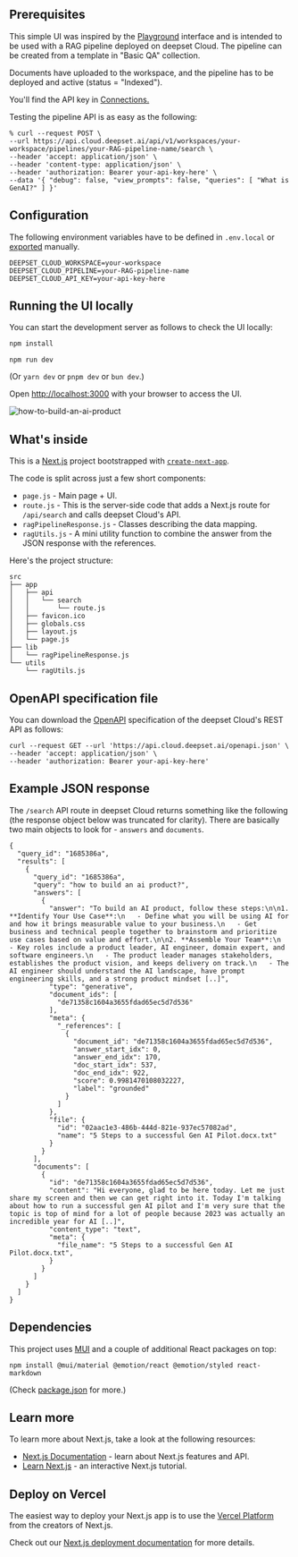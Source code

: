 ## Prerequisites

This simple UI was inspired by the [Playground](https://docs.cloud.deepset.ai/docs/run-a-search) interface and is intended to be used with a RAG pipeline deployed on deepset Cloud. The pipeline can be created from a template in "Basic QA" collection.

Documents have uploaded to the workspace, and the pipeline has to be deployed and active (status = "Indexed").

You'll find the API key in [Connections.](https://cloud.deepset.ai/settings/connections)

Testing the pipeline API is as easy as the following:

```
% curl --request POST \
--url https://api.cloud.deepset.ai/api/v1/workspaces/your-workspace/pipelines/your-RAG-pipeline-name/search \
--header 'accept: application/json' \
--header 'content-type: application/json' \
--header 'authorization: Bearer your-api-key-here' \
--data '{ "debug": false, "view_prompts": false, "queries": [ "What is GenAI?" ] }'
```

## Configuration

The following environment variables have to be defined in ```.env.local``` or [exported](https://www.man7.org/linux/man-pages/man1/export.1p.html) manually.

``` 
DEEPSET_CLOUD_WORKSPACE=your-workspace
DEEPSET_CLOUD_PIPELINE=your-RAG-pipeline-name
DEEPSET_CLOUD_API_KEY=your-api-key-here
```

## Running the UI locally

You can start the development server as follows to check the UI locally:

```bash
npm install
```

```
npm run dev
```

(Or ```yarn dev``` or ```pnpm dev``` or ```bun dev```.)

Open [http://localhost:3000](http://localhost:3000) with your browser to access the UI.

![how-to-build-an-ai-product](https://github.com/deepset-ai/example-rag-ui/assets/56412611/1b92c7f2-3a7f-4048-923d-5e240e1e6f82)

## What's inside

This is a [Next.js](https://nextjs.org/) project bootstrapped with [`create-next-app`](https://github.com/vercel/next.js/tree/canary/packages/create-next-app).

The code is split across just a few short components:

- ```page.js``` - Main page + UI.
- ```route.js``` - This is the server-side code that adds a Next.js route for ```/api/search``` and calls deepset Cloud's API.
- ```ragPipelineResponse.js``` - Classes describing the data mapping.
- ```ragUtils.js``` - A mini utility function to combine the answer from the JSON response with the references.

Here's the project structure:

```
src
├── app
│   ├── api
│   │   └── search
│   │       └── route.js
│   ├── favicon.ico
│   ├── globals.css
│   ├── layout.js
│   └── page.js
├── lib
│   └── ragPipelineResponse.js
└── utils
    └── ragUtils.js
```

## OpenAPI specification file

You can download the [OpenAPI](https://spec.openapis.org/oas/latest.html) specification of the deepset Cloud's REST API as follows:

```
curl --request GET --url 'https://api.cloud.deepset.ai/openapi.json' \
--header 'accept: application/json' \
--header 'authorization: Bearer your-api-key-here'
```

## Example JSON response

The ```/search``` API route in deepset Cloud returns something like the following (the response object below was truncated for clarity). There are basically two main objects to look for - ```answers``` and ```documents```.

```
{
  "query_id": "1685386a",
  "results": [
    {
      "query_id": "1685386a",
      "query": "how to build an ai product?",
      "answers": [
        {
          "answer": "To build an AI product, follow these steps:\n\n1. **Identify Your Use Case**:\n   - Define what you will be using AI for and how it brings measurable value to your business.\n   - Get business and technical people together to brainstorm and prioritize use cases based on value and effort.\n\n2. **Assemble Your Team**:\n   - Key roles include a product leader, AI engineer, domain expert, and software engineers.\n   - The product leader manages stakeholders, establishes the product vision, and keeps delivery on track.\n   - The AI engineer should understand the AI landscape, have prompt engineering skills, and a strong product mindset [..]",
          "type": "generative",
          "document_ids": [
            "de71358c1604a3655fdad65ec5d7d536"
          ],
          "meta": {
            "_references": [
              {
                "document_id": "de71358c1604a3655fdad65ec5d7d536",
                "answer_start_idx": 0,
                "answer_end_idx": 170,
                "doc_start_idx": 537,
                "doc_end_idx": 922,
                "score": 0.9981470108032227,
                "label": "grounded"
              }
            ]
          },
          "file": {
            "id": "02aac1e3-486b-444d-821e-937ec57082ad",
            "name": "5 Steps to a successful Gen AI Pilot.docx.txt"
          }
        }
      ],
      "documents": [
        {
          "id": "de71358c1604a3655fdad65ec5d7d536",
          "content": "Hi everyone, glad to be here today. Let me just share my screen and then we can get right into it. Today I'm talking about how to run a successful gen AI pilot and I'm very sure that the topic is top of mind for a lot of people because 2023 was actually an incredible year for AI [..]",
          "content_type": "text",
          "meta": {
            "file_name": "5 Steps to a successful Gen AI Pilot.docx.txt",
          }
        }
      ]
    }
  ]
}
```

## Dependencies

This project uses [MUI](https://mui.com/) and a couple of additional React packages on top:

```
npm install @mui/material @emotion/react @emotion/styled react-markdown
```

(Check [package.json](https://github.com/deepset-ai/example-rag-ui/blob/main/package.json) for more.)

## Learn more

To learn more about Next.js, take a look at the following resources:

- [Next.js Documentation](https://nextjs.org/docs) - learn about Next.js features and API.
- [Learn Next.js](https://nextjs.org/learn) - an interactive Next.js tutorial.

## Deploy on Vercel

The easiest way to deploy your Next.js app is to use the [Vercel Platform](https://vercel.com/new?utm_medium=default-template&filter=next.js&utm_source=create-next-app&utm_campaign=create-next-app-readme) from the creators of Next.js.

Check out our [Next.js deployment documentation](https://nextjs.org/docs/deployment) for more details.
